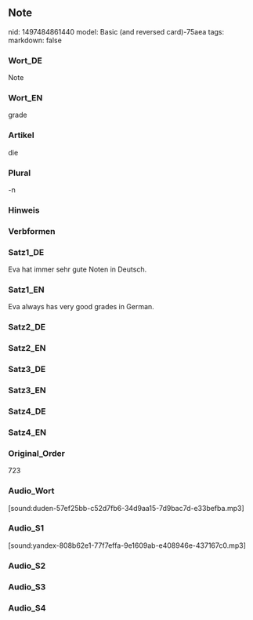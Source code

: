 ## Note
nid: 1497484861440
model: Basic (and reversed card)-75aea
tags: 
markdown: false

### Wort_DE
Note

### Wort_EN
grade

### Artikel
die

### Plural
-n

### Hinweis


### Verbformen


### Satz1_DE
Eva hat immer sehr gute Noten in Deutsch.

### Satz1_EN
Eva always has very good grades in German.

### Satz2_DE


### Satz2_EN


### Satz3_DE


### Satz3_EN


### Satz4_DE


### Satz4_EN


### Original_Order
723

### Audio_Wort
[sound:duden-57ef25bb-c52d7fb6-34d9aa15-7d9bac7d-e33befba.mp3]

### Audio_S1
[sound:yandex-808b62e1-77f7effa-9e1609ab-e408946e-437167c0.mp3]

### Audio_S2


### Audio_S3


### Audio_S4

